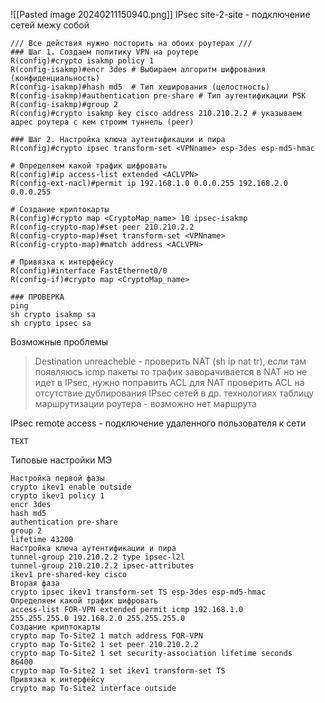 ![[Pasted image 20240211150940.png]]
IPsec site-2-site - подключение сетей межу собой
```
/// Все действия нужно посторить на обоих роутерах ///
### Шаг 1. Создаем политику VPN на роутере
R(config)#crypto isakmp policy 1
R(config-isakmp)#encr 3des # Выбираем алгоритм шифрования (конфиденциальность)
R(config-isakmp)#hash md5  # Тип хеширования (целостность)
R(config-isakmp)#authentication pre-share # Тип аутентификации PSK
R(config-isakmp)#group 2
R(config)#crypto isakmp key cisco address 210.210.2.2 # указываем адрес роутера с кем строим туннель (peer)

### Шаг 2. Настройка ключа аутентификации и пира
R(config)#crypto ipsec transform-set <VPNname> esp-3des esp-md5-hmac

# Определяем какой трафик шифровать
R(config)#ip access-list extended <ACLVPN>
R(config-ext-nacl)#permit ip 192.168.1.0 0.0.0.255 192.168.2.0 0.0.0.255

# Создание криптокарты
R(config)#crypto map <CryptoMap_name> 10 ipsec-isakmp
R(config-crypto-map)#set peer 210.210.2.2
R(config-crypto-map)#set transform-set <VPNname>
R(config-crypto-map)#match address <ACLVPN>

# Привязка к интерфейсу
R(config)#interface FastEthernet0/0
R(config-if)#crypto map <CryptoMap_name>

### ПРОВЕРКА
ping
sh crypto isakmp sa
sh crypto ipsec sa
```

Возможные проблемы
> Destination unreacheble - 
	проверить NAT (sh ip nat tr), если там появляюсь icmp пакеты то трафик заворачивается в NAT но не идет в IPsec, нужно поправить ACL для NAT
	проверить ACL на отсутствие дублирования IPsec сетей в др. технологиях
	таблицу маршрутизации роутера - возможно нет маршрута

IPsec remote access - подключение удаленного пользователя к сети
```
TEXT
```

Типовые настройки МЭ
```
Настройка первой фазы
crypto ikev1 enable outside
crypto ikev1 policy 1
encr 3des
hash md5
authentication pre-share
group 2
lifetime 43200
Настройка ключа аутентификации и пира
tunnel-group 210.210.2.2 type ipsec-l2l
tunnel-group 210.210.2.2 ipsec-attributes
ikev1 pre-shared-key cisco
Вторая фаза
crypto ipsec ikev1 transform-set TS esp-3des esp-md5-hmac
Определяем какой трафик шифровать
access-list FOR-VPN extended permit icmp 192.168.1.0
255.255.255.0 192.168.2.0 255.255.255.0
Создание криптокарты
crypto map To-Site2 1 match address FOR-VPN
crypto map To-Site2 1 set peer 210.210.2.2
crypto map To-Site2 1 set security-association lifetime seconds
86400
crypto map To-Site2 1 set ikev1 transform-set TS
Привязка к интерфейсу
crypto map To-Site2 interface outside
```